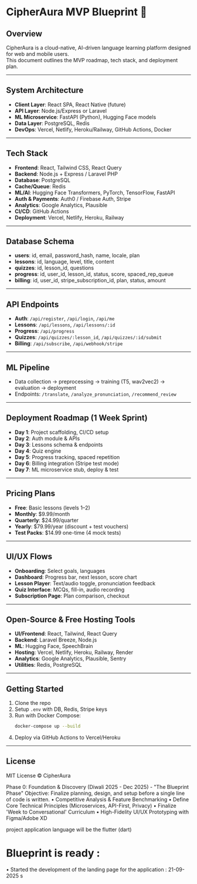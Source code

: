 # CipherAura MVP Blueprint 🚀

## Overview
CipherAura is a cloud-native, AI-driven language learning platform designed for web and mobile users.  
This document outlines the MVP roadmap, tech stack, and deployment plan.

---

## System Architecture
- **Client Layer**: React SPA, React Native (future)
- **API Layer**: Node.js/Express or Laravel
- **ML Microservice**: FastAPI (Python), Hugging Face models
- **Data Layer**: PostgreSQL, Redis
- **DevOps**: Vercel, Netlify, Heroku/Railway, GitHub Actions, Docker

---

## Tech Stack
- **Frontend**: React, Tailwind CSS, React Query
- **Backend**: Node.js + Express / Laravel PHP
- **Database**: PostgreSQL
- **Cache/Queue**: Redis
- **ML/AI**: Hugging Face Transformers, PyTorch, TensorFlow, FastAPI
- **Auth & Payments**: Auth0 / Firebase Auth, Stripe
- **Analytics**: Google Analytics, Plausible
- **CI/CD**: GitHub Actions
- **Deployment**: Vercel, Netlify, Heroku, Railway

---

## Database Schema
- **users**: id, email, password_hash, name, locale, plan
- **lessons**: id, language, level, title, content
- **quizzes**: id, lesson_id, questions
- **progress**: id, user_id, lesson_id, status, score, spaced_rep_queue
- **billing**: id, user_id, stripe_subscription_id, plan, status, amount

---

## API Endpoints
- **Auth**: `/api/register`, `/api/login`, `/api/me`
- **Lessons**: `/api/lessons`, `/api/lessons/:id`
- **Progress**: `/api/progress`
- **Quizzes**: `/api/quizzes/:lesson_id`, `/api/quizzes/:id/submit`
- **Billing**: `/api/subscribe`, `/api/webhook/stripe`

---

## ML Pipeline
- Data collection → preprocessing → training (T5, wav2vec2) → evaluation → deployment
- Endpoints: `/translate`, `/analyze_pronunciation`, `/recommend_review`

---

## Deployment Roadmap (1 Week Sprint)
- **Day 1**: Project scaffolding, CI/CD setup
- **Day 2**: Auth module & APIs
- **Day 3**: Lessons schema & endpoints
- **Day 4**: Quiz engine
- **Day 5**: Progress tracking, spaced repetition
- **Day 6**: Billing integration (Stripe test mode)
- **Day 7**: ML microservice stub, deploy & test

---

## Pricing Plans
- **Free**: Basic lessons (levels 1–2)
- **Monthly**: $9.99/month
- **Quarterly**: $24.99/quarter
- **Yearly**: $79.99/year (discount + test vouchers)
- **Test Packs**: $14.99 one-time (4 mock tests)

---

## UI/UX Flows
- **Onboarding**: Select goals, languages
- **Dashboard**: Progress bar, next lesson, score chart
- **Lesson Player**: Text/audio toggle, pronunciation feedback
- **Quiz Interface**: MCQs, fill-in, audio recording
- **Subscription Page**: Plan comparison, checkout

---

## Open-Source & Free Hosting Tools
- **UI/Frontend**: React, Tailwind, React Query
- **Backend**: Laravel Breeze, Node.js
- **ML**: Hugging Face, SpeechBrain
- **Hosting**: Vercel, Netlify, Heroku, Railway, Render
- **Analytics**: Google Analytics, Plausible, Sentry
- **Utilities**: Redis, PostgreSQL

---

## Getting Started
1. Clone the repo  
2. Setup `.env` with DB, Redis, Stripe keys  
3. Run with Docker Compose:  
   ```bash
   docker-compose up --build
   ```
4. Deploy via GitHub Actions to Vercel/Heroku

---

## License
MIT License © CipherAura


Phase 0: Foundation & Discovery (Diwali 2025 - Dec 2025) - "The
Blueprint Phase"
Objective: Finalize planning, design, and setup before a single line of code is written.
• Competitive Analysis & Feature Benchmarking
• Define Core Technical Principles (Microservices, API-First, Privacy)
• Finalize 'Week to Conversational' Curriculum
• High-Fidelity UI/UX Prototyping with Figma/Adobe XD

project application language will be the flutter (dart)

# Blueprint is ready :
  • Started the development of the landing page for the application : 21-09-2025
  s  
